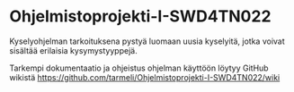 # Ohjelmistoprojekti-I-SWD4TN022

Kyselyohjelman tarkoituksena pystyä luomaan uusia kyselyitä,
jotka voivat sisältää erilaisia kysymystyyppejä.

Tarkempi dokumentaatio ja ohjeistus ohjelman käyttöön löytyy GitHub wikistä 
https://github.com/tarmeli/Ohjelmistoprojekti-I-SWD4TN022/wiki
